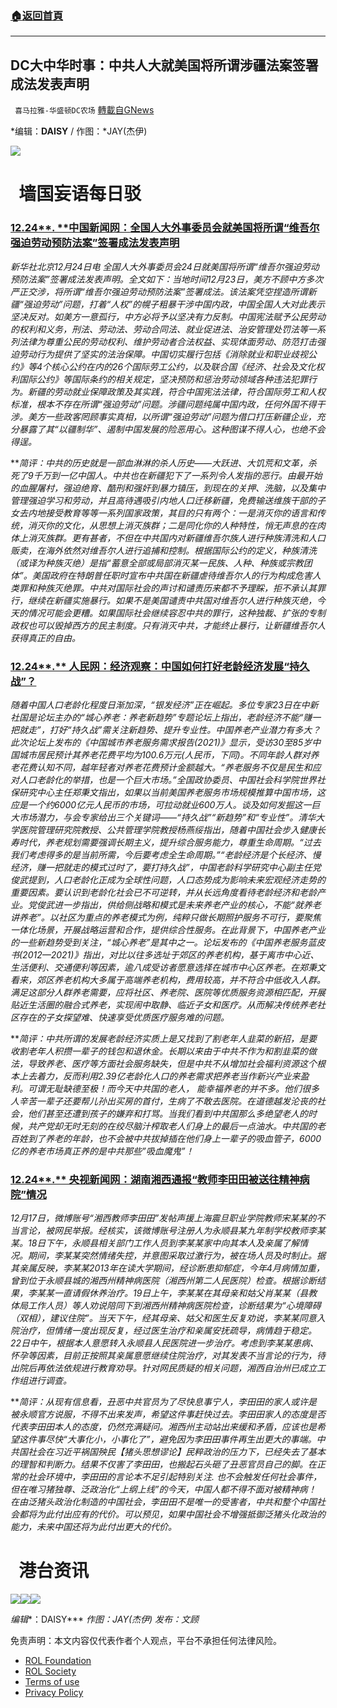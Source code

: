 ###  [:house:返回首頁](https://github.com/ourhimalayas/txt)
---


## DC大中华时事：中共人大就美国将所谓涉疆法案签署成法发表声明
` 喜马拉雅-华盛顿DC农场` [轉載自GNews](https://gnews.org/zh-hans/1789363/)

*编辑：**DAISY** / 作图：*JAY(杰伊)

![](http://himalayawashingtondc.org/wp-content/uploads/2021/08/ScreenShot-2021-08-01-at-17.25.09@2x.png)

#   墙国妄语每日驳

### [12.24**. **中国新闻网：**全国人大外事委员会就美国将所谓“维吾尔强迫劳动预防法案”签署成法发表声明**](https://m.chinanews.com/wap/detail/chs/zw/9637162.shtml)

*新华社北京12月24日电 全国人大外事委员会24日就美国将所谓“维吾尔强迫劳动预防法案”签署成法发表声明。全文如下：当地时间12月23日，美方不顾中方多次严正交涉，将所谓“维吾尔强迫劳动预防法案”签署成法。该法案凭空捏造所谓新疆“强迫劳动”问题，打着“人权”的幌子粗暴干涉中国内政，中国全国人大对此表示坚决反对。如美方一意孤行，中方必将予以坚决有力反制。中国宪法赋予公民劳动的权利和义务，刑法、劳动法、劳动合同法、就业促进法、治安管理处罚法等一系列法律为尊重公民的劳动权利、维护劳动者合法权益、实现体面劳动、防范打击强迫劳动行为提供了坚实的法治保障。中国切实履行包括《消除就业和职业歧视公约》等4个核心公约在内的26个国际劳工公约，以及联合国《经济、社会及文化权利国际公约》等国际条约的相关规定，坚决预防和惩治劳动领域各种违法犯罪行为。新疆的劳动就业保障政策及其实践，符合中国宪法法律，符合国际劳工和人权标准，根本不存在所谓“强迫劳动”问题。涉疆问题纯属中国内政，任何外国不得干涉。美方一些政客罔顾事实真相，以所谓“强迫劳动”问题为借口打压新疆企业，充分暴露了其“以疆制华”、遏制中国发展的险恶用心。这种图谋不得人心，也绝不会得逞。*

***简评：*中共的历史就是一部血淋淋的杀人历史——大跃进、大饥荒和文革，杀死了9千万到一亿中国人。中共也在新疆犯下了一系列令人发指的恶行。由最开始的血腥屠村，强迫绝育、酷刑和强奸到暴力镇压，到现在的关押、洗脑，以及集中管理强迫学习和劳动，并且高待遇吸引内地人口迁移新疆，免费输送维族干部的子女去内地接受教育等等一系列国家政策，其目的只有两个：一是消灭你的语言和传统，消灭你的文化，从思想上消灭族群；二是同化你的人种特性，悄无声息的在肉体上消灭族群。更有甚者，不但在中共国内对新疆维吾尔族人进行种族清洗和人口贩卖，在海外依然对维吾尔人进行追捕和控制。根据国际公约的定义，种族清洗（或译为种族灭绝）是指“蓄意全部或局部消灭某一民族、人种、种族或宗教团体”。美国政府在特朗普任职时宣布中共国在新疆虐待维吾尔人的行为构成危害人类罪和种族灭绝罪。中共对国际社会的声讨和谴责历来都不予理睬，拒不承认其罪行，继续在新疆实施暴行。如果不是美国谴责中共国对维吾尔人进行种族灭绝，今天的情况可能会更糟。如果国际社会继续容忍中共的罪行，这种独裁、扩张的专制政权也可以毁掉西方的民主制度。只有消灭中共，才能终止暴行，让新疆维吾尔人获得真正的自由。**

### [12.24**.** 人民网：经济观察：中国如何打好老龄经济发展“持久战”？](http://finance.people.com.cn/n1/2021/1224/c1004-32315986.html)

*随着中国人口老龄化程度日渐加深，“银发经济”正在崛起。多位专家23日在中新社国是论坛主办的“城心养老：养老新趋势”专题论坛上指出，老龄经济不能“赚一把就走”，打好“持久战”需关注新趋势、提升专业性。中国养老产业潜力有多大？此次论坛上发布的《中国城市养老服务需求报告(2021)》显示，受访30至85岁中国城市居民预计其养老花费平均为100.6万元(人民币，下同)。不同年龄人群对养老花费认知不同，越年轻者对养老花费预计金额越大。“养老服务不仅是民生和应对人口老龄化的举措，也是一个巨大市场。”全国政协委员、中国社会科学院世界社保研究中心主任郑秉文指出，如果以当前美国养老服务市场规模推算中国市场，这应是一个约6000亿元人民币的市场，可拉动就业600万人。谈及如何发掘这一巨大市场潜力，与会专家给出三个关键词——“持久战”“新趋势”和“专业性”。清华大学医院管理研究院教授、公共管理学院教授杨燕绥指出，随着中国社会步入健康长寿时代，养老规划需要强调长期主义，提升综合服务能力，尊重生命周期。“过去我们考虑得多的是当前所需，今后要考虑全生命周期。”“老龄经济是个长经济、慢经济，赚一把就走的模式过时了，要打持久战”，中国老龄科学研究中心副主任党俊武提到，人口老龄化正成为全球性问题，人口态势成为影响未来宏观经济走势的重要因素。要认识到老龄化社会已不可逆转，并从长远角度看待老龄经济和老龄产业。党俊武进一步指出，供给侧战略和模式是未来养老产业的核心，不能“就养老讲养老”。以社区为重点的养老模式为例，纯粹只做长期照护服务不可行，要聚焦一体化场景，开展战略运营和合作，提供综合性服务。在此背景下，中国养老产业的一些新趋势受到关注，“城心养老”是其中之一。论坛发布的《中国养老服务蓝皮书(2012—2021)》指出，对比以往多选址于郊区的养老机构，基于离市中心近、生活便利、交通便利等因素，逾八成受访者愿意选择在城市中心区养老。在郑秉文看来，郊区养老机构大多属于高端养老机构，费用较高，并不符合中低收入人群。满足这部分人群养老需要，应将社区、养老院、医院等优质服务资源相匹配，开展贴近生活圈的融合式养老，实现闹中取静、临近子女和医疗。从而解决传统养老社区存在的子女探望难、快速享受优质医疗服务难的问题。*

***简评：*中共所谓的发展老龄经济实质上是又找到了割老年人韭菜的新招，是要收割老年人积攒一辈子的钱包和退休金。长期以来由于中共不作为和割韭菜的做法，导致养老、医疗等方面社会服务缺失，但是中共不从增加社会福利资源这个根本上去着力，反而利用2.39亿老龄化人口的养老需求把养老当作新兴产业来盈利。可谓无耻缺德至极！而今天中共国的老人， 能幸福养老的并不多。他们很多人辛苦一辈子还要帮儿孙出买房的首付，生病了不敢去医院。在道德越发沦丧的社会，他们甚至还遭到孩子的嫌弃和打骂。当我们看到中共国那么多绝望老人的时候，共产党却无时无刻的在绞尽脑汁榨取老人们身上的最后一点油水。中共国的老百姓到了养老的年龄，也不会被中共拔掉插在他们身上一辈子的吸血管子，6000亿的养老市场真正养的是中共那些”吸血魔鬼”！**

### [12.24**.** 央视新闻网：湖南湘西通报“教师李田田被送往精神病院”情况](https://news.cctv.com/2021/12/24/ARTINXJFA8B0UBvUFJPeISwG211224.shtml?spm=C94212.PnPr887gR6ub.EJaHnJ2d9CJb.271)

*12月17日，微博账号“湘西教师李田田”发帖声援上海震旦职业学院教师宋某某的不当言论，被网民举报。经核实，该微博账号注册人为永顺县某九年制学校教师李某某。18日下午，永顺县相关部门工作人员到李某某家中向其本人及亲属了解情况。期间，李某某突然情绪失控，并意图采取过激行为，被在场人员及时制止。据其亲属反映，李某某2013年在读大学期间，经诊断患抑郁症，今年4月病情加重，曾到位于永顺县城的湘西州精神病医院（湘西州第二人民医院）检查。根据诊断结果，李某某一直请假休养治疗。19日上午，李某某在其母亲和姑父肖某某（县教体局工作人员）等人劝说陪同下到湘西州精神病医院检查，诊断结果为“心境障碍（双相），建议住院”。当天下午，经其母亲、姑父和医生反复劝说，李某某同意入院治疗，但情绪一度出现反复，经过医生治疗和亲属安抚疏导，病情趋于稳定。22日中午，根据本人意愿转入永顺县人民医院进一步治疗。考虑到李某某患病、怀孕等因素，目前正按照其亲属意愿继续住院治疗，对其发表不当言论的行为，待出院后再依法依规进行教育劝导。针对网民质疑的相关问题，湘西自治州已成立工作组进行调查。*

***简评：*从现有信息看，丑恶中共官员为了尽快息事宁人，李田田的家人或许是被永顺官方说服，不得不出来发声，希望这件事赶快过去。李田田家人的态度是否代表李田田本人的态度，仍然充满疑问。湘西州主动站出来缓和矛盾，应该也是希望这件事尽快“大事化小，小事化了”，避免因为李田田事件再生出更大的事端。中共国社会在习近平祸国殃民【猪头思想谬论】民粹政治的压力下，已经失去了基本的理智和判断力。结果不仅害了李田田，也搬起石头砸了丑恶官员自己的脚。在正常的社会环境中，李田田的言论本不足引起特别关注. 也不会触发任何社会事件，但在唯习猪独尊、泛政治化“上纲上线”的今天，中国人都不得不面对被精神病！ 在由泛猪头政治化制造的中国社会，李田田不是唯一的受害者，中共和整个中国社会都将为此付出应有的代价。可以预见，如果中国社会不增强抵御泛猪头化政治的能力，未来中国还将为此付出更大的代价。**

#   港台资讯
![](https://media.discordapp.net/attachments/858887785507323904/924163608886255667/D.C_Cre8GreatChina.001.jpeg?width=1043&amp;height=586)![](https://media.discordapp.net/attachments/858887785507323904/924163609188253716/D.C_Cre8GreatChina.002.jpeg?width=1043&amp;height=586)![](https://media.discordapp.net/attachments/858887785507323904/924163609599307826/D.C_Cre8GreatChina.003.jpeg?width=1043&amp;height=586)




*编辑**：DAISY***
*作图：JAY(杰伊)
发布：文顾*

 

免责声明：本文内容仅代表作者个人观点，平台不承担任何法律风险。

- [ROL Foundation](https://rolfoundation.org/)
- [ROL Society](https://rolsociety.org/)
- [Terms of use](https://gnews.org/terms-of-use-3/)
- [Privacy Policy](https://gnews.org/privacy-policy/)
